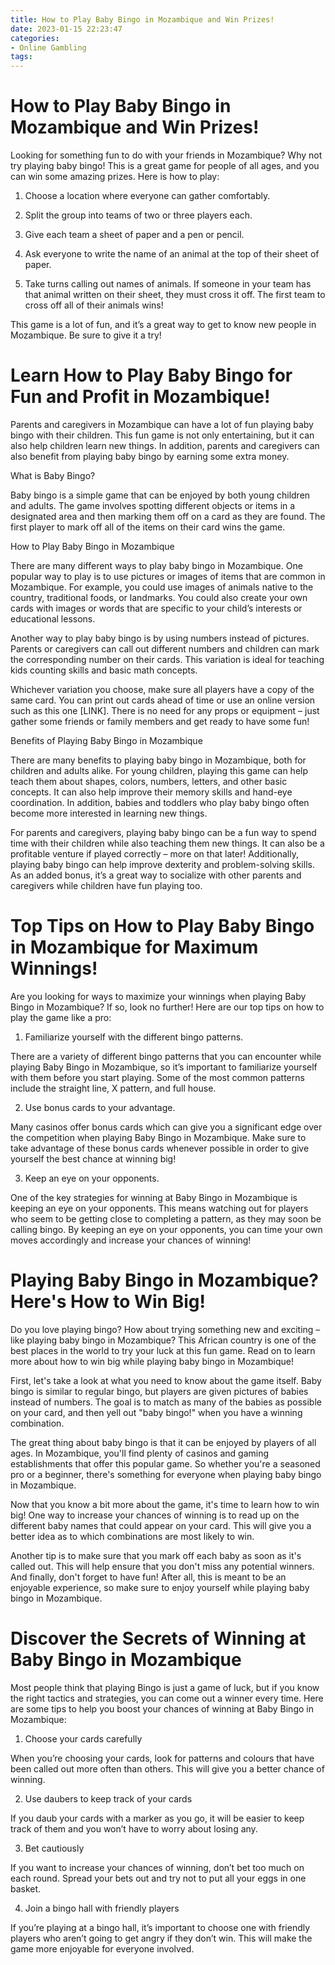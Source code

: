 ```yaml
---
title: How to Play Baby Bingo in Mozambique and Win Prizes!
date: 2023-01-15 22:23:47
categories:
- Online Gambling
tags:
---
```



#  How to Play Baby Bingo in Mozambique and Win Prizes!

Looking for something fun to do with your friends in Mozambique? Why not try playing baby bingo! This is a great game for people of all ages, and you can win some amazing prizes. Here is how to play:

1. Choose a location where everyone can gather comfortably.

2. Split the group into teams of two or three players each.

3. Give each team a sheet of paper and a pen or pencil.

4. Ask everyone to write the name of an animal at the top of their sheet of paper.

5. Take turns calling out names of animals. If someone in your team has that animal written on their sheet, they must cross it off. The first team to cross off all of their animals wins!

This game is a lot of fun, and it’s a great way to get to know new people in Mozambique. Be sure to give it a try!

#  Learn How to Play Baby Bingo for Fun and Profit in Mozambique!

Parents and caregivers in Mozambique can have a lot of fun playing baby bingo with their children. This fun game is not only entertaining, but it can also help children learn new things. In addition, parents and caregivers can also benefit from playing baby bingo by earning some extra money.

What is Baby Bingo?

Baby bingo is a simple game that can be enjoyed by both young children and adults. The game involves spotting different objects or items in a designated area and then marking them off on a card as they are found. The first player to mark off all of the items on their card wins the game.

How to Play Baby Bingo in Mozambique

There are many different ways to play baby bingo in Mozambique. One popular way to play is to use pictures or images of items that are common in Mozambique. For example, you could use images of animals native to the country, traditional foods, or landmarks. You could also create your own cards with images or words that are specific to your child’s interests or educational lessons.

Another way to play baby bingo is by using numbers instead of pictures. Parents or caregivers can call out different numbers and children can mark the corresponding number on their cards. This variation is ideal for teaching kids counting skills and basic math concepts.

Whichever variation you choose, make sure all players have a copy of the same card. You can print out cards ahead of time or use an online version such as this one [LINK]. There is no need for any props or equipment – just gather some friends or family members and get ready to have some fun!

Benefits of Playing Baby Bingo in Mozambique

There are many benefits to playing baby bingo in Mozambique, both for children and adults alike. For young children, playing this game can help teach them about shapes, colors, numbers, letters, and other basic concepts. It can also help improve their memory skills and hand-eye coordination. In addition, babies and toddlers who play baby bingo often become more interested in learning new things.

For parents and caregivers, playing baby bingo can be a fun way to spend time with their children while also teaching them new things. It can also be a profitable venture if played correctly – more on that later! Additionally, playing baby bingo can help improve dexterity and problem-solving skills. As an added bonus, it’s a great way to socialize with other parents and caregivers while children have fun playing too.

#  Top Tips on How to Play Baby Bingo in Mozambique for Maximum Winnings!

Are you looking for ways to maximize your winnings when playing Baby Bingo in Mozambique? If so, look no further! Here are our top tips on how to play the game like a pro:

1. Familiarize yourself with the different bingo patterns.

There are a variety of different bingo patterns that you can encounter while playing Baby Bingo in Mozambique, so it’s important to familiarize yourself with them before you start playing. Some of the most common patterns include the straight line, X pattern, and full house.

2. Use bonus cards to your advantage.

Many casinos offer bonus cards which can give you a significant edge over the competition when playing Baby Bingo in Mozambique. Make sure to take advantage of these bonus cards whenever possible in order to give yourself the best chance at winning big!

3. Keep an eye on your opponents.

One of the key strategies for winning at Baby Bingo in Mozambique is keeping an eye on your opponents. This means watching out for players who seem to be getting close to completing a pattern, as they may soon be calling bingo. By keeping an eye on your opponents, you can time your own moves accordingly and increase your chances of winning!

#  Playing Baby Bingo in Mozambique? Here's How to Win Big!

Do you love playing bingo? How about trying something new and exciting – like playing baby bingo in Mozambique? This African country is one of the best places in the world to try your luck at this fun game. Read on to learn more about how to win big while playing baby bingo in Mozambique!

First, let's take a look at what you need to know about the game itself. Baby bingo is similar to regular bingo, but players are given pictures of babies instead of numbers. The goal is to match as many of the babies as possible on your card, and then yell out "baby bingo!" when you have a winning combination.

The great thing about baby bingo is that it can be enjoyed by players of all ages. In Mozambique, you'll find plenty of casinos and gaming establishments that offer this popular game. So whether you're a seasoned pro or a beginner, there's something for everyone when playing baby bingo in Mozambique.

Now that you know a bit more about the game, it's time to learn how to win big! One way to increase your chances of winning is to read up on the different baby names that could appear on your card. This will give you a better idea as to which combinations are most likely to win.

Another tip is to make sure that you mark off each baby as soon as it's called out. This will help ensure that you don't miss any potential winners. And finally, don't forget to have fun! After all, this is meant to be an enjoyable experience, so make sure to enjoy yourself while playing baby bingo in Mozambique.

#  Discover the Secrets of Winning at Baby Bingo in Mozambique

Most people think that playing Bingo is just a game of luck, but if you know the right tactics and strategies, you can come out a winner every time. Here are some tips to help you boost your chances of winning at Baby Bingo in Mozambique:

1. Choose your cards carefully

When you’re choosing your cards, look for patterns and colours that have been called out more often than others. This will give you a better chance of winning.

2. Use daubers to keep track of your cards

If you daub your cards with a marker as you go, it will be easier to keep track of them and you won’t have to worry about losing any.

3. Bet cautiously

If you want to increase your chances of winning, don’t bet too much on each round. Spread your bets out and try not to put all your eggs in one basket.

4. Join a bingo hall with friendly players

If you’re playing at a bingo hall, it’s important to choose one with friendly players who aren’t going to get angry if they don’t win. This will make the game more enjoyable for everyone involved.